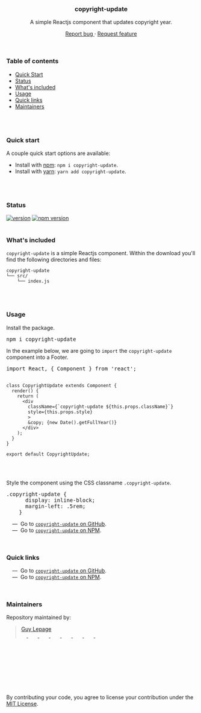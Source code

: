 <div align="center">
  <h3 align="center">copyright-update</h3>
  <p align="center">
    A simple Reactjs component that updates copyright year.
  </p>
  <p align="center">
    <a href="https://github.com/guylepage3/copyright-update/issues/new?labels=&template=bug_report.md" alt="Report a Bug (copyright-update)">
      Report bug
    </a>
    &middot;
    <a href="https://github.com/guylepage3/copyright-update/issues/new?labels=&template=feature_request.md" alt="Request feature (copyright-update)">
      Request feature
    </a>
  </p>
</div>
<br />

### Table of contents

- [Quick Start](#quick-start)
- [Status](#status)
- [What's included](#whats-included)
- [Usage](#usage)
- [Quick links](#quick-links)
- [Maintainers](#maintainers)
<br />
<br />

### Quick start

A couple quick start options are available:

- Install with [npm](https://www.npmjs.com/): `npm i copyright-update`.
- Install with [yarn](https://yarnpkg.com/): `yarn add copyright-update`.
<br />
<br />

### Status

[![version](https://img.shields.io/badge/dynamic/json.svg?label=copyright-update&url=https%3A%2F%2Fraw.githubusercontent.com%2Fguylepage3%2Fcopyright-update%2Fmaster%2Fpackage.json&query=%24.version&style=for-the-badge&colorA=%23000000&colorB=%23007BFF)](https://github.com/guylepage3/copyright-update)
[![npm version](https://img.shields.io/npm/v/copyright-update.svg?style=for-the-badge&colorA=%23000000&colorB=%23CA0000)](https://www.npmjs.com/package/copyright-update)
<br />
<br />

### What's included

`copyright-update` is a simple Reactjs component. Within the download you'll find the following directories and files:

```text
copyright-update
└── src/
    └── index.js
```
<br />
<br />

<div>
  <h3>Usage</h3>
  <p>
    Install the package.
  </p>
  <pre>npm i copyright-update</pre>
  <p>
    In the example below, we are going to <code>import</code> the <code>copyright-update</code> component into a Footer.
  </p>
  <pre>import React, { Component } from 'react';

    class CopyrightUpdate extends Component {
      render() {
        return (
          <div 
            className={`copyright-update ${this.props.className}`}
            style={this.props.style}
            >
            &copy; {new Date().getFullYear()}
          </div>
        );
      }
    }

    export default CopyrightUpdate;
  </pre>
  <p>
    Style the component using the CSS classname <code>.copyright-update</code>.
  </p>
  <pre>.copyright-update {
      display: inline-block;
      margin-left: .5rem;
    }</pre>
  <p>
    &nbsp;&nbsp;&nbsp;&nbsp;—&nbsp;&nbsp;Go to <a href="https://github.com/guylepage3/copyright-update"><code>copyright-update</code> on GitHub</a>.<br />
    &nbsp;&nbsp;&nbsp;&nbsp;—&nbsp;&nbsp;Go to <a href="https://www.npmjs.com/package/copyright-update"><code>copyright-update</code> on NPM</a>.<br />
  </p>
</div>
<br />
<div>
  <h3>Quick links</h3>
  <p>
    &nbsp;&nbsp;&nbsp;&nbsp;—&nbsp;&nbsp;Go to <a href="https://github.com/guylepage3/copyright-update"><code>copyright-update</code> on GitHub</a>.<br />
    &nbsp;&nbsp;&nbsp;&nbsp;—&nbsp;&nbsp;Go to <a href="https://www.npmjs.com/package/copyright-update"><code>copyright-update</code> on NPM</a>.<br />
  </p>
</div>
<br />
<div>
  <h3>Maintainers</h3>
  <p>
    Repository maintained by:
  </p>
  <blockquote>
    <a href="https://github.com/guylepage3">Guy Lepage</a>
    <div align="left">
      <a href="https://twitter.com/guylepage3">
        <picture>
          <source 
            media="(prefers-color-scheme: dark)" 
            srcset="https://ico.vercel.app/twitter/ffffff"  width="14px">
          <img src="https://ico.vercel.app/twitter/000000"  width="14px">
        </picture>
      </a>
      &nbsp;&nbsp;
      <a href="https://www.linkedin.com/in/guylepage/">
        <picture>
          <source 
            media="(prefers-color-scheme: dark)" 
            srcset="https://ico.vercel.app/linkedin/ffffff"  width="14px">
          <img src="https://ico.vercel.app/linkedin/000000"  width="14px">
        </picture>
      </a>
      &nbsp;&nbsp;
      <a href="https://github.com/guylepage3">
        <picture>
          <source 
            media="(prefers-color-scheme: dark)" 
            srcset="https://ico.vercel.app/github/ffffff"  width="14px">
          <img src="https://ico.vercel.app/github/000000"  width="14px">
        </picture>
      </a>
      &nbsp;&nbsp;
      <a href="https://stackoverflow.com/users/1314487/guy-lepage">
        <picture>
          <source 
            media="(prefers-color-scheme: dark)" 
            srcset="https://ico.vercel.app/stackoverflow/ffffff"  width="14px">
          <img src="https://ico.vercel.app/stackoverflow/000000"  width="14px">
        </picture>
      </a>
      &nbsp;&nbsp;
      <a href="https://www.npmjs.com/~guylepage3">
        <picture>
          <source 
            media="(prefers-color-scheme: dark)" 
            srcset="https://ico.vercel.app/npm/ffffff"  width="14px">
          <img src="https://ico.vercel.app/npm/000000"  width="14px">
        </picture>
      </a>
      &nbsp;&nbsp;
      <a href="https://medium.com/@guylepage3">
        <picture>
          <source 
            media="(prefers-color-scheme: dark)" 
            srcset="https://ico.vercel.app/medium/ffffff"  width="14px">
          <img src="https://ico.vercel.app/medium/000000"  width="14px">
        </picture>
      </a>
      &nbsp;&nbsp;
      <a href="https://bitcoin.clarkmoody.com/dashboard/">
        <picture>
          <source 
            media="(prefers-color-scheme: dark)" 
            srcset="https://ico.vercel.app/bitcoin/ffffff"  width="14px">
          <img src="https://ico.vercel.app/bitcoin/000000"  width="14px">
        </picture>
      </a>
      &nbsp;&nbsp;
      <a href="https://www.buymeacoffee.com/guylepage3">
        <picture>
          <source 
            media="(prefers-color-scheme: dark)" 
            srcset="https://ico.vercel.app/buymeacoffee/ffffff"  width="14px">
          <img src="https://ico.vercel.app/buymeacoffee/000000"  width="14px">
        </picture>
      </a>
    </div>
  </blockquote>
</div>
<br />
<br />
<br />
<br />
<br />
<br />
<br />
<p align="left">  
  By contributing your code, you agree to license your contribution under the 
  <a href="https://github.com/guylepage3/copyright-update/blob/master/LICENSE">
  MIT License</a>.
</p>
